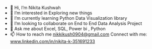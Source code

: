 - 👋 Hi, I’m Nikita Kushwah
- 👀 I’m interested in  Exploring new things
- 🌱 I’m currently learning   Python Data Visualization library
- 💞️ I’m looking to collaborate on End to End Data Analysis Project
- 💬 Ask me about Excel, SQL, Power bi , Python
- 📫 How to reach me nikkikush0904@gmail.com
  Connect with me:
  www.linkedin.com/in/nikita-k-351691233

<!---
Nikita9016/Nikita9016 is a ✨ special ✨ repository because its `README.md` (this file) appears on your GitHub profile.
You can click the Preview link to take a look at your changes.
--->
